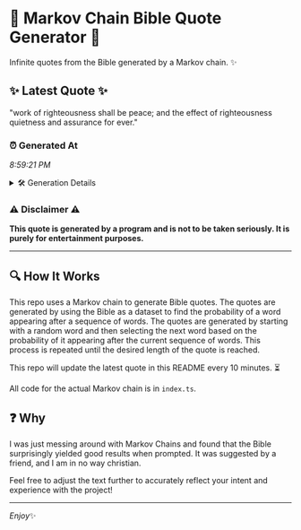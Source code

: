 # 📖 Markov Chain Bible Quote Generator 📖

Infinite quotes from the Bible generated by a Markov chain. ✨

## ✨ Latest Quote ✨
"work of righteousness shall be peace; and the effect of righteousness quietness and assurance for ever."

### ⏰ Generated At
*8:59:21 PM*

<details>
    <summary>🛠️ Generation Details</summary>
    <p>
        <strong>🌱 Seed:</strong> work<br>
        <strong>🔄 Iterations:</strong> 15<br>
        <strong>📜 Context History:</strong><br>[ work ]: of<br>[ work, of ]: righteousness<br>[ work, of, righteousness ]: shall<br>[ work, of, righteousness, shall ]: be<br>[ work, of, righteousness, shall, be ]: peace;<br>[ work, of, righteousness, shall, be, peace; ]: and<br>[ of, righteousness, shall, be, peace;, and ]: the<br>[ righteousness, shall, be, peace;, and, the ]: effect<br>[ shall, be, peace;, and, the, effect ]: of<br>[ be, peace;, and, the, effect, of ]: righteousness<br>[ peace;, and, the, effect, of, righteousness ]: quietness<br>[ and, the, effect, of, righteousness, quietness ]: and<br>[ the, effect, of, righteousness, quietness, and ]: assurance<br>[ effect, of, righteousness, quietness, and, assurance ]: for<br>[ of, righteousness, quietness, and, assurance, for ]: ever.<br>
    </p>
</details>

### ⚠️ Disclaimer ⚠️
**This quote is generated by a program and is not to be taken seriously. It is purely for entertainment purposes.**

---

## 🔍 How It Works

This repo uses a Markov chain to generate Bible quotes. The quotes are generated by using the Bible as a dataset to find the probability of a word appearing after a sequence of words. The quotes are generated by starting with a random word and then selecting the next word based on the probability of it appearing after the current sequence of words. This process is repeated until the desired length of the quote is reached.

This repo will update the latest quote in this README every 10 minutes. ⏳

All code for the actual Markov chain is in `index.ts`.

## ❓ Why

I was just messing around with Markov Chains and found that the Bible surprisingly yielded good results when prompted. 
It was suggested by a friend, and I am in no way christian.

Feel free to adjust the text further to accurately reflect your intent and experience with the project!

---

*Enjoy*✨
